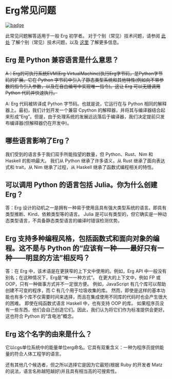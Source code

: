 # Erg常见问题

[![badge](https://img.shields.io/endpoint.svg?url=https%3A%2F%2Fgezf7g7pd5.execute-api.ap-northeast-1.amazonaws.com%2Fdefault%2Fsource_up_to_date%3Fowner%3Derg-lang%26repos%3Derg%26ref%3Dmain%26path%3Ddoc/EN/faq_general.md%26commit_hash%3Deccd113c1512076c367fb87ea73406f91ff83ba7)](https://gezf7g7pd5.execute-api.ap-northeast-1.amazonaws.com/default/source_up_to_date?owner=erg-lang&repos=erg&ref=main&path=doc/EN/faq_general.md&commit_hash=eccd113c1512076c367fb87ea73406f91ff83ba7)

此常见问题解答适用于一般 Erg 初学者。
对于个别（常见）技术问题，请参阅 [此处](./faq_technical.md) 了解个别（常见）技术问题，以及
[这里](./dev_guide/faq_syntax.md) 了解更多信息。

## Erg 是 Python 兼容语言是什么意思？

~~A：Erg的可执行系统EVM(Erg VirtualMachine)执行Erg字节码，是Python字节码的扩展。它在 Python 字节码中引入了静态类型系统和其他特性(例如向不带参数的指令引入参数，以及在自由编号中实现唯一指令)。这让 Erg 可以无缝调用 Python 代码并快速执行。~~

A: Erg 代码被转译成 Python 字节码。也就是说，它运行在与 Python 相同的解释器上。最初，我们计划开发一个兼容 Cpython 的解释器，并将其与编译器结合起来形成“Erg”。但是，由于处理系统的发展远远落后于编译器，我们决定提前只发布编译器(但解释器仍在开发中)。

## 哪些语言影响了Erg？

我们受到的语言多于我们双手所能指望的数量，但 Python、Rust、Nim 和 Haskell 的影响最大。
我们从 Python 继承了许多语义，从 Rust 继承了面向表达式和 trait，从 Nim 继承了过程，从 Haskell 继承了函数式编程相关的特性。

## 可以调用 Python 的语言包括 Julia。你为什么创建 Erg？

答：Erg 设计的动机之一是拥有一种易于使用且具有强大类型系统的语言。即具有类型推断、Kind、依赖类型等的语言。
Julia 是可以有类型的，但它确实是一种动态类型语言，不具备静态类型语言的编译时错误检测优势。

## Erg 支持多种编程风格，包括函数式和面向对象的编程。这不是与 Python 的“应该有一种——最好只有一种——明显的方法”相反吗？

答：在 Erg 中，该术语是在更狭窄的上下文中使用的。例如，Erg API 中一般没有别名；在这种情况下，Erg是“唯一一种方式”。
在更大的上下文中，例如 FP 或 OOP，只有一种做事方式并不一定很方便。
例如，JavaScript 有几个库可以帮助创建不可变的程序，而 C 有几个用于垃圾收集的库。
然而，即使是这样的基本功能也有多个库不仅需要时间来选择，而且在集成使用不同库的代码时也会产生很大的困难。
即使在纯函数式语言 Haskell 中，也有支持 OOP 的库。
如果程序员没有一些东西，他们会自己创造它们。因此，我们认为将它们作为标准提供会更好。
这也符合 Python 的“含电池”概念。

## Erg 这个名字的由来是什么？

它以cgs单位系统中的能量单位erg命名。它具有双重含义：一种为程序员提供能量的符合人体工程学的语言。

还有其他几个候选者，但之所以选择它是因为它最短(根据 Ruby 的开发者 Matz 的说法，语言名称越短越好)并且具有相当高的可搜索性。
